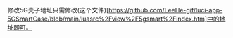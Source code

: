 修改5G壳子地址只需修改(这个文件)[https://github.com/LeeHe-gif/luci-app-5GSmartCase/blob/main/luasrc%2Fview%2F5gsmart%2Findex.htm]中的地址即可。
